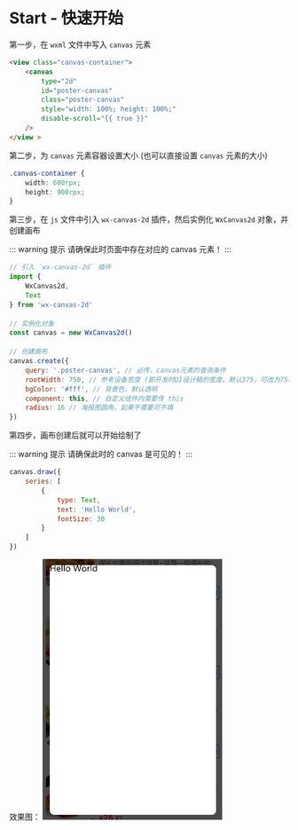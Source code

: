 # Start - 快速开始

第一步，在 `wxml` 文件中写入 `canvas` 元素

```html
<view class="canvas-container">
    <canvas
        type="2d"
        id="poster-canvas"
        class="poster-canvas"
        style="width: 100%; height: 100%;"
        disable-scroll="{{ true }}"
    />
</view >
```

第二步，为 `canvas` 元素容器设置大小 (也可以直接设置 `canvas` 元素的大小)
```css
.canvas-container {
    width: 600rpx;
    height: 900rpx;
}
```

第三步，在 `js` 文件中引入 `wx-canvas-2d` 插件，然后实例化 `WxCanvas2d` 对象，并创建画布

::: warning 提示
请确保此时页面中存在对应的 canvas 元素！
:::

```js
// 引入 `wx-canvas-2d` 插件
import {
    WxCanvas2d,
    Text
} from 'wx-canvas-2d'

// 实例化对象
const canvas = new WxCanvas2d()

// 创建画布
canvas.create({
    query: '.poster-canvas', // 必传，canvas元素的查询条件
    rootWidth: 750, // 参考设备宽度 (即开发时UI设计稿的宽度，默认375，可改为750)
    bgColor: '#fff', // 背景色，默认透明
    component: this, // 自定义组件内需要传 this
    radius: 16 // 海报图圆角，如果不需要可不填
})
```

第四步，画布创建后就可以开始绘制了

::: warning 提示
请确保此时的 canvas 是可见的！
:::

```js
canvas.draw({
    series: [
        {
            type: Text,
            text: 'Hello World',
            fontSize: 30
        }
    ]
})
```

效果图：
![](../images/screenshot_1605684220495.png)
